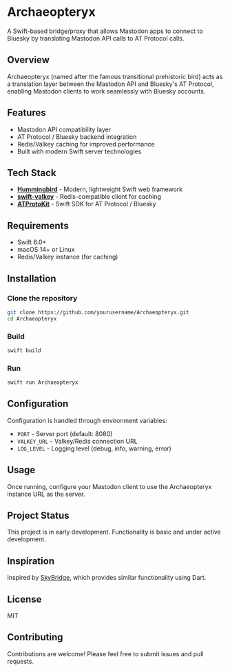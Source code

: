 # Archaeopteryx

A Swift-based bridge/proxy that allows Mastodon apps to connect to Bluesky by translating Mastodon API calls to AT Protocol calls.

## Overview

Archaeopteryx (named after the famous transitional prehistoric bird) acts as a translation layer between the Mastodon API and Bluesky's AT Protocol, enabling Mastodon clients to work seamlessly with Bluesky accounts.

## Features

- Mastodon API compatibility layer
- AT Protocol / Bluesky backend integration
- Redis/Valkey caching for improved performance
- Built with modern Swift server technologies

## Tech Stack

- **[Hummingbird](https://github.com/hummingbird-project/hummingbird)** - Modern, lightweight Swift web framework
- **[swift-valkey](https://github.com/swift-server/swift-valkey)** - Redis-compatible client for caching
- **[ATProtoKit](https://github.com/MasterJ93/ATProtoKit)** - Swift SDK for AT Protocol / Bluesky

## Requirements

- Swift 6.0+
- macOS 14+ or Linux
- Redis/Valkey instance (for caching)

## Installation

### Clone the repository

```bash
git clone https://github.com/yourusername/Archaeopteryx.git
cd Archaeopteryx
```

### Build

```bash
swift build
```

### Run

```bash
swift run Archaeopteryx
```

## Configuration

Configuration is handled through environment variables:

- `PORT` - Server port (default: 8080)
- `VALKEY_URL` - Valkey/Redis connection URL
- `LOG_LEVEL` - Logging level (debug, info, warning, error)

## Usage

Once running, configure your Mastodon client to use the Archaeopteryx instance URL as the server.

## Project Status

This project is in early development. Functionality is basic and under active development.

## Inspiration

Inspired by [SkyBridge](https://github.com/videah/SkyBridge), which provides similar functionality using Dart.

## License

MIT

## Contributing

Contributions are welcome! Please feel free to submit issues and pull requests.
